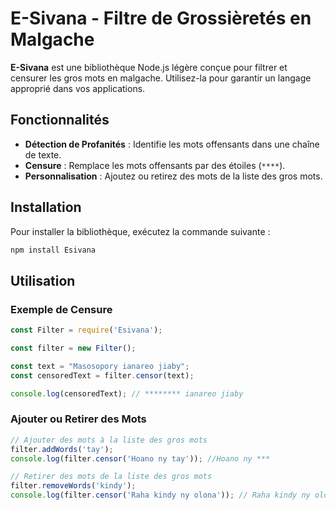 # E-Sivana - Filtre de Grossièretés en Malgache

**E-Sivana** est une bibliothèque Node.js légère conçue pour filtrer et censurer les gros mots en malgache. Utilisez-la pour garantir un langage approprié dans vos applications.

## Fonctionnalités

- **Détection de Profanités** : Identifie les mots offensants dans une chaîne de texte.
- **Censure** : Remplace les mots offensants par des étoiles (`****`).
- **Personnalisation** : Ajoutez ou retirez des mots de la liste des gros mots.

## Installation

Pour installer la bibliothèque, exécutez la commande suivante :

```bash
npm install Esivana
```

## Utilisation

### Exemple de Censure

```javascript
const Filter = require('Esivana');

const filter = new Filter();

const text = "Masosopory ianareo jiaby";
const censoredText = filter.censor(text);

console.log(censoredText); // ******** ianareo jiaby
```

### Ajouter ou Retirer des Mots

```javascript
// Ajouter des mots à la liste des gros mots
filter.addWords('tay');
console.log(filter.censor('Hoano ny tay')); //Hoano ny ***

// Retirer des mots de la liste des gros mots
filter.removeWords('kindy');
console.log(filter.censor('Raha kindy ny olona')); // Raha kindy ny olona
```